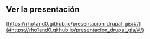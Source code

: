 ## Ver la presentación

[https://rho1and0.github.io/presentacion_drupal_gis/#/](#https://rho1and0.github.io/presentacion_drupal_gis/#/)
